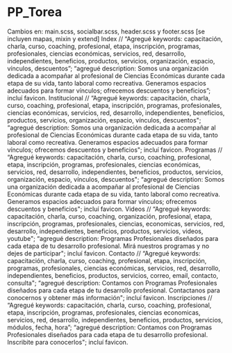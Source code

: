 # PP_Torea
Cambios en: main.scss, socialbar.scss, header.scss y footer.scss [se incluyen mapas, mixin y extend]
Index // “Agregué keywords: capacitación, charla, curso, coaching, profesional, etapa, inscripción, programas, profesionales, ciencias económicas, servicios, red, desarrollo, independientes, beneficios, productos, servicios, organización, espacio, vínculos, descuentos”; “agregué description: Somos una organización dedicada a acompañar al profesional de Ciencias Económicas durante cada etapa de su vida, tanto laboral como recreativa. Generamos espacios adecuados para formar vínculos; ofrecemos descuentos y beneficios”; incluí favicon.
Institucional // “Agregué keywords: capacitación, charla, curso, coaching, profesional, etapa, inscripción, programas, profesionales, ciencias económicas, servicios, red, desarrollo, independientes, beneficios, productos, servicios, organización, espacio, vínculos, descuentos"; “agregué description: Somos una organización dedicada a acompañar al profesional de Ciencias Económicas durante cada etapa de su vida, tanto laboral como recreativa. Generamos espacios adecuados para formar vínculos; ofrecemos descuentos y beneficios"; incluí favicon.
Programas // “Agregué keywords: capacitación, charla, curso, coaching, profesional, etapa, inscripción, programas, profesionales, ciencias económicas, servicios, red, desarrollo, independientes, beneficios, productos, servicios, organización, espacio, vínculos, descuentos"; “agregué description: Somos una organización dedicada a acompañar al profesional de Ciencias Económicas durante cada etapa de su vida, tanto laboral como recreativa. Generamos espacios adecuados para formar vínculos; ofrecemos descuentos y beneficios"; incluí favicon.
Videos // “Agregué keywords: capacitación, charla, curso, coaching, organización, profesional, etapa, inscripción, programas, profesionales, ciencias, economicas, servicios, red, desarrollo, independientes, beneficios, productos, servicios, videos, youtube"; “agregué description: Programas Profesionales diseñados para cada etapa de tu desarrollo profesional. Mirá nuestros programas y no dejes de participar"; incluí favicon.
Contacto // “Agregué keywords: capacitación, charla, curso, coaching, profesional, etapa, inscripción, programas, profesionales, ciencias económicas, servicios, red, desarrollo, independientes, beneficios, productos, servicios, correo, email, contacto, consulta"; “agregué description: Contamos con Programas Profesionales diseñados para cada etapa de tu desarrollo profesional. Contactanos para conocernos y obtener más información"; incluí favicon.
Inscripciones // “Agregué keywords: capacitación, charla, curso, coaching, profesional, etapa, inscripción, programas, profesionales, ciencias economicas, servicios, red, desarrollo, independientes, beneficios, productos, servicios, módulos, fecha, hora”; “agregué description: Contamos con Programas Profesionales diseñados para cada etapa de tu desarrollo profesional. Inscribite para conocerlos"; incluí favicon.


